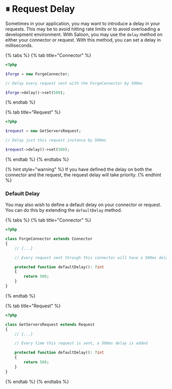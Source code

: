 # ⏸ Request Delay

Sometimes in your application, you may want to introduce a delay in your requests. This may be to avoid hitting rate limits or to avoid overloading a development environment. With Saloon, you may use the `delay` method on either your connector or request. With this method, you can set a delay in milliseconds.&#x20;

{% tabs %}
{% tab title="Connector" %}
```php
<?php

$forge = new ForgeConnector;

// Delay every request sent with the ForgeConnector by 500ms 

$forge->delay()->set(500);
```
{% endtab %}

{% tab title="Request" %}
```php
<?php

$request = new GetServersRequest;

// Delay just this request instance by 500ms

$request->delay()->set(500);
```
{% endtab %}
{% endtabs %}

{% hint style="warning" %}
If you have defined the delay on both the connector and the request, the request delay will take priority.&#x20;
{% endhint %}

### Default Delay

You may also wish to define a default delay on your connector or request. You can do this by extending the `defaultDelay` method.&#x20;

{% tabs %}
{% tab title="Connector" %}
```php
<?php

class ForgeConnector extends Connector
{
    // {...}

    // Every request sent through this connector will have a 500ms delay.

    protected function defaultDelay(): ?int
    {
        return 500;
    }
}
```
{% endtab %}

{% tab title="Request" %}
```php
<?php

class GetServersRequest extends Request
{
    // {...}

    // Every time this request is sent, a 500ms delay is added

    protected function defaultDelay(): ?int
    {
        return 500;
    }
}
```
{% endtab %}
{% endtabs %}
